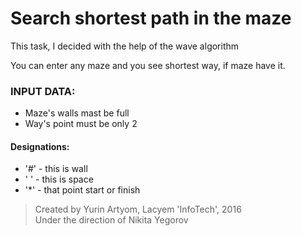 # **Search shortest path in the maze**
This task, I decided with the help of the wave algorithm

You can enter any maze and you see shortest way, if maze have it.
### INPUT DATA:
  - Maze's walls mast be full
  - Way's point must be only 2

#### Designations:
- '#' - this is wall
- ' ' - this is space
- '*' - that point start or finish

> Created by Yurin Artyom, Lacyem 'InfoTech', 2016  
> Under the direction of Nikita Yegorov


